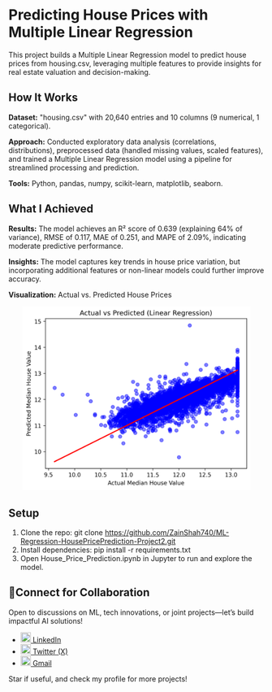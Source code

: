 # Predicting House Prices with Multiple Linear Regression

This project builds a Multiple Linear Regression model to predict house prices from housing.csv, leveraging multiple features to provide insights for real estate valuation and decision-making.

## How It Works

**Dataset:** "housing.csv" with 20,640 entries and 10 columns (9 numerical, 1 categorical).

**Approach:** Conducted exploratory data analysis (correlations, distributions), preprocessed data (handled missing values, scaled features), and trained a Multiple Linear Regression model using a pipeline for streamlined processing and prediction.

**Tools:** Python, pandas, numpy, scikit-learn, matplotlib, seaborn.

## What I Achieved

**Results:** The model achieves an R² score of 0.639 (explaining 64% of variance), RMSE of 0.117, MAE of 0.251, and MAPE of 2.09%, indicating moderate predictive performance.

**Insights:** The model captures key trends in house price variation, but incorporating additional features or non-linear models could further improve accuracy.

**Visualization:**  Actual vs. Predicted House Prices

<p align="center">
  <img src="images/actual_vs_predicted.png" alt="Scatter Plot of Actual vs. Predicted House Prices with Reference Line" width="450"/>
</p>

## Setup

1. Clone the repo: git clone https://github.com/ZainShah740/ML-Regression-HousePricePrediction-Project2.git 
2. Install dependencies: pip install -r requirements.txt  
3. Open House_Price_Prediction.ipynb in Jupyter to run and explore the model.

## 🤝Connect for Collaboration
Open to discussions on ML, tech innovations, or joint projects—let’s build impactful AI solutions!  

- <a href="https://www.linkedin.com/in/zain-shah-871aa532a">
    <img src="https://cdn.jsdelivr.net/gh/devicons/devicon/icons/linkedin/linkedin-original.svg" width="20" height="20"/> LinkedIn
  </a>

- <a href="https://x.com/zainshah_x">
    <img src="https://cdn.jsdelivr.net/gh/devicons/devicon/icons/twitter/twitter-original.svg" width="20" height="20"/> Twitter (X)
  </a>

- <a href="mailto:btenmeten12345@gmail.com">
    <img src="https://cdn.jsdelivr.net/gh/devicons/devicon/icons/google/google-original.svg" width="20" height="20"/> Gmail
  </a>

Star if useful, and check my profile for more projects!
